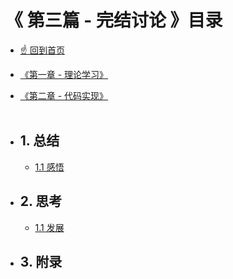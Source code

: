 # 《 第三篇 - 完结讨论 》目录

- [☝ 回到首页](https://github.com/Lvsi-China/Sherk)
- [《第一章 - 理论学习》](https://github.com/Lvsi-China/Sherk/blob/master/docs/README.section1.index.md)
- [《第二章 - 代码实现》](https://github.com/Lvsi-China/Sherk/blob/master/docs/README.section2.index.md)
<br/><br>


- ## 1. 总结

    - [1.1 感悟](#)

- ## 2. 思考

    - [1.1 发展](#)

- ## 3. 附录
